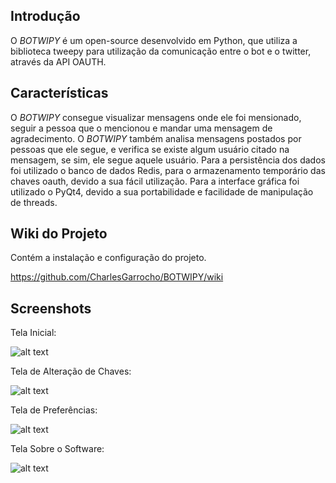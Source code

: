 ## Introdução #
O _BOTWIPY_ é um open-source desenvolvido em Python, que utiliza a biblioteca tweepy para utilização da comunicação entre o bot e o twitter, através da API OAUTH.

## Características #
O _BOTWIPY_ consegue visualizar mensagens onde ele foi mensionado, seguir a pessoa que o mencionou e mandar uma mensagem de agradecimento.
O _BOTWIPY_ também analisa mensagens postados por pessoas que ele segue, e verifica se existe algum usuário citado na mensagem, se sim, ele segue aquele usuário.
Para a persistência dos dados foi utilizado o banco de dados Redis, para o armazenamento temporário das chaves oauth, devido a sua fácil utilização.
Para a interface gráfica foi utilizado o PyQt4, devido a sua portabilidade e facilidade de manipulação de threads.

## Wiki do Projeto #
Contém a instalação e configuração do projeto.

https://github.com/CharlesGarrocho/BOTWIPY/wiki

## Screenshots #
Tela Inicial:

![alt text](https://raw.github.com/CharlesGarrocho/BOTWIPY/master/samples/tela_inicial.png "Tela Inicial")

Tela de Alteração de Chaves:

![alt text](https://raw.github.com/CharlesGarrocho/BOTWIPY/master/samples/tela_chaves.png "Tela de Alteração de Chaves")

Tela de Preferências:

![alt text](https://raw.github.com/CharlesGarrocho/BOTWIPY/master/samples/tela_preferencias.png "Tela de Preferências")

Tela Sobre o Software:

![alt text](https://raw.github.com/CharlesGarrocho/BOTWIPY/master/samples/tela_sobre.png "Tela Sobre o Software")
